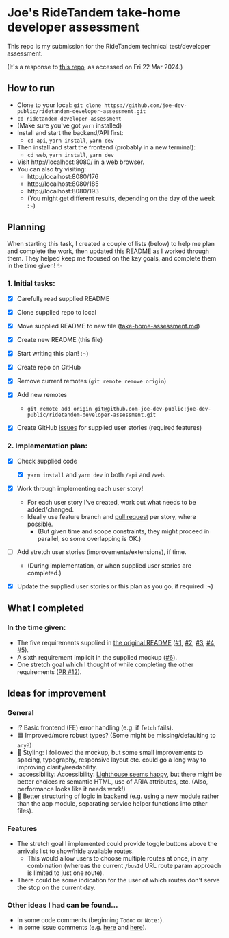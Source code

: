 # Joe's RideTandem take-home developer assessment

This repo is my submission for the RideTandem technical test/developer assessment.

(It's a response to [this repo](https://github.com/ridetandem-co/developer-assessment), as accessed on Fri 22 Mar 2024.)

## How to run

- Clone to your local: `git clone https://github.com/joe-dev-public/ridetandem-developer-assessment.git`
- `cd ridetandem-developer-assessment`
- (Make sure you've got `yarn` installed)
- Install and start the backend/API first:
  - `cd api`, `yarn install`, `yarn dev`
- Then install and start the frontend (probably in a new terminal):
  - `cd web`, `yarn install`, `yarn dev`
- Visit http://localhost:8080/ in a web browser.
- You can also try visiting:
  - http://localhost:8080/176
  - http://localhost:8080/185
  - http://localhost:8080/193
  - (You might get different results, depending on the day of the week :¬)


## Planning

When starting this task, I created a couple of lists (below) to help me plan and complete the work, then updated this README as I worked through them. They helped keep me focused on the key goals, and complete them in the time given! ✨

### 1. Initial tasks:

- [x] Carefully read supplied README
- [x] Clone supplied repo to local
- [x] Move supplied README to new file ([take-home-assessment.md](https://github.com/joe-dev-public/ridetandem-developer-assessment/blob/main/take-home-assessment.md))
- [x] Create new README (this file)
- [x] Start writing this plan! :¬)
- [x] Create repo on GitHub
- [x] Remove current remotes (`git remote remove origin`)
- [x] Add new remotes
  - `git remote add origin git@github.com-joe-dev-public:joe-dev-public/ridetandem-developer-assessment.git`
- [x] Create GitHub [issues](https://github.com/joe-dev-public/ridetandem-developer-assessment/issues?q=is%3Aissue+is%3Aclosed) for supplied user stories (required features)


### 2. Implementation plan:

- [x] Check supplied code
  - [x] `yarn install` and `yarn dev` in both `/api` and `/web`.
- [x] Work through implementing each user story!
  - For each user story I've created, work out what needs to be added/changed.
  - Ideally use feature branch and [pull request](https://github.com/joe-dev-public/ridetandem-developer-assessment/pulls?q=is%3Apr+is%3Aclosed) per story, where possible.
    - (But given time and scope constraints, they might proceed in parallel, so some overlapping is OK.)
- [ ] Add stretch user stories (improvements/extensions), if time.
  - (During implementation, or when supplied user stories are completed.)
- [x] Update the supplied user stories or this plan as you go, if required :¬)


## What I completed

### In the time given:

- The five requirements supplied in [the original README](https://github.com/joe-dev-public/ridetandem-developer-assessment/blob/main/take-home-assessment.md) ([#1](https://github.com/joe-dev-public/ridetandem-developer-assessment/issues/1), [#2](https://github.com/joe-dev-public/ridetandem-developer-assessment/issues/2), [#3](https://github.com/joe-dev-public/ridetandem-developer-assessment/issues/3), [#4](https://github.com/joe-dev-public/ridetandem-developer-assessment/issues/4), [#5](https://github.com/joe-dev-public/ridetandem-developer-assessment/issues/5)).
- A sixth requirement implicit in the supplied mockup ([#6](https://github.com/joe-dev-public/ridetandem-developer-assessment/issues/6)).
- One stretch goal which I thought of while completing the other requirements ([PR #12](https://github.com/joe-dev-public/ridetandem-developer-assessment/pull/12)).


## Ideas for improvement

### General

- ⁉️ Basic frontend (FE) error handling (e.g. if `fetch` fails).
- 🟦 Improved/more robust types? (Some might be missing/defaulting to `any`?)
- 🎨 Styling: I followed the mockup, but some small improvements to spacing, typography, responsive layout etc. could go a long way to improving clarity/readability.
- :accessibility: Accessibility: [Lighthouse seems happy](https://github.com/joe-dev-public/ridetandem-developer-assessment/issues/5#issuecomment-2015545109), but there might be better choices re semantic HTML, use of ARIA attributes, etc. (Also, performance looks like it needs work!)
- 🔧 Better structuring of logic in backend (e.g. using a new module rather than the app module, separating service helper functions into other files).

### Features

- The stretch goal I implemented could provide toggle buttons above the arrivals list to show/hide available routes.
  - This would allow users to choose multiple routes at once, in any combination (whereas the current `/busId` URL route param approach is limited to just one route).
- There could be some indication for the user of which routes don't serve the stop on the current day.

### Other ideas I had can be found...

- In some code comments (beginning `Todo:` or `Note:`).
- In some issue comments (e.g. [here](https://github.com/joe-dev-public/ridetandem-developer-assessment/issues/2#issue-2202173806) and [here](https://github.com/joe-dev-public/ridetandem-developer-assessment/issues/3#issue-2202178113)).
